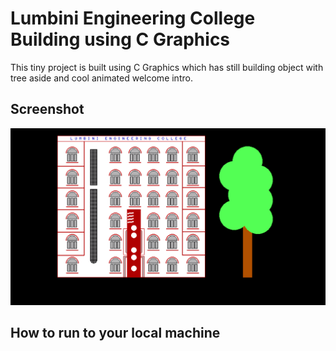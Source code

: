 # Lumbini Engineering College Building using C Graphics
This tiny project is built using C Graphics which has still building object with tree aside and cool animated welcome intro.

## Screenshot

![alt text](https://github.com/milantarami/LEC-building-using-C-Graphics/blob/master/Screenshot.png)

## How to run to your local machine
